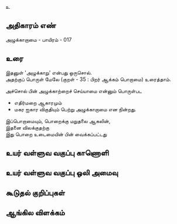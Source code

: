 உ


## அதிகாரம் எண்

அழுக்காறாமை - பாயிரம் - 017

## உரை

இதனுள் 'அழுக்காறு' என்பது ஒருசொல்.  
அதற்குப் பொருள் மேலே (குறள் - 35 : பிறர் ஆக்கம் பொறாமை) உரைத்தாம்.  

அச்சொல் பின் அழுக்காற்றைச் செய்யாமை என்னும் பொருள்பட  
* எதிர்மறை ஆகாரமும்  
* மகர ஐகார விகுதியும் பெற்று அழுக்காறாமை என நின்றது.  

இப்பொறாமையும், பொறைக்கு மறுதலை ஆகலின்,  
இதனை விலக்குதற்கு   
இது பொறை உடைமையின் பின் வைக்கப்பட்டது


## உயர் வள்ளுவ வகுப்பு காணொளி


## உயர் வள்ளுவ வகுப்பு ஒலி அமைவு 


## கூடுதல் குறிப்புகள்


## ஆங்கில விளக்கம்

